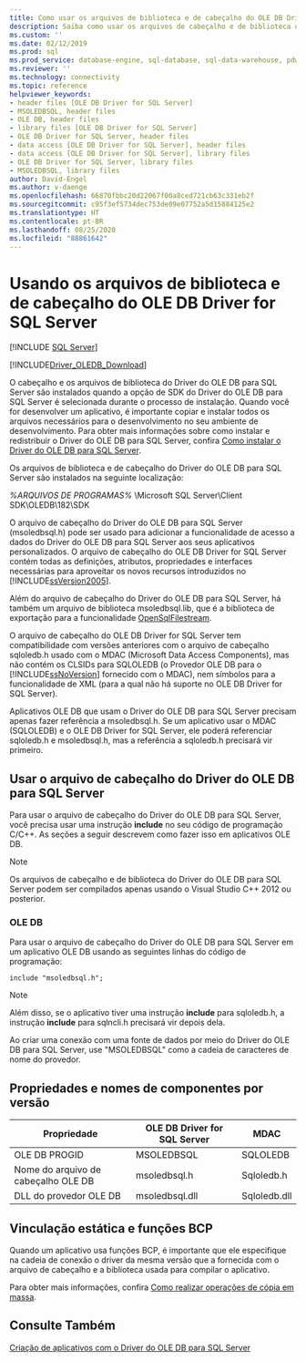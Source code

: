 ```yaml
---
title: Como usar os arquivos de biblioteca e de cabeçalho do OLE DB Driver para SQL Server | Microsoft Docs
description: Saiba como usar os arquivos de cabeçalho e de biblioteca do Driver do OLE DB para SQL Server em seu ambiente de desenvolvimento.
ms.custom: ''
ms.date: 02/12/2019
ms.prod: sql
ms.prod_service: database-engine, sql-database, sql-data-warehouse, pdw
ms.reviewer: ''
ms.technology: connectivity
ms.topic: reference
helpviewer_keywords:
- header files [OLE DB Driver for SQL Server]
- MSOLEDBSQL, header files
- OLE DB, header files
- library files [OLE DB Driver for SQL Server]
- OLE DB Driver for SQL Server, header files
- data access [OLE DB Driver for SQL Server], header files
- data access [OLE DB Driver for SQL Server], library files
- OLE DB Driver for SQL Server, library files
- MSOLEDBSQL, library files
author: David-Engel
ms.author: v-daenge
ms.openlocfilehash: 66870fbbc20d22067f00a8ced721cb63c331eb2f
ms.sourcegitcommit: c95f3ef5734dec753de09e07752a5d15884125e2
ms.translationtype: HT
ms.contentlocale: pt-BR
ms.lasthandoff: 08/25/2020
ms.locfileid: "88861642"
---
```

# <a name="using-the-ole-db-driver-for-sql-server-header-and-library-files"></a>Usando os arquivos de biblioteca e de cabeçalho do OLE DB Driver for SQL Server
[!INCLUDE [SQL Server](../../../includes/applies-to-version/sql-asdb-asdbmi-asa-pdw.md)]

[!INCLUDE[Driver_OLEDB_Download](../../../includes/driver_oledb_download.md)]

  O cabeçalho e os arquivos de biblioteca do Driver do OLE DB para SQL Server são instalados quando a opção de SDK do Driver do OLE DB para SQL Server é selecionada durante o processo de instalação. Quando você for desenvolver um aplicativo, é importante copiar e instalar todos os arquivos necessários para o desenvolvimento no seu ambiente de desenvolvimento. Para obter mais informações sobre como instalar e redistribuir o Driver do OLE DB para SQL Server, confira [Como instalar o Driver do OLE DB para SQL Server](../../oledb/applications/installing-oledb-driver-for-sql-server.md).  
  
 Os arquivos de biblioteca e de cabeçalho do Driver do OLE DB para SQL Server são instalados na seguinte localização:  
  
 *%ARQUIVOS DE PROGRAMAS%* \Microsoft SQL Server\Client SDK\OLEDB\182\SDK  
  
 O arquivo de cabeçalho do Driver do OLE DB para SQL Server (msoledbsql.h) pode ser usado para adicionar a funcionalidade de acesso a dados do Driver do OLE DB para SQL Server aos seus aplicativos personalizados. O arquivo de cabeçalho do OLE DB Driver for SQL Server contém todas as definições, atributos, propriedades e interfaces necessárias para aproveitar os novos recursos introduzidos no [!INCLUDE[ssVersion2005](../../../includes/ssversion2005-md.md)].  
  
 Além do arquivo de cabeçalho do Driver do OLE DB para SQL Server, há também um arquivo de biblioteca msoledbsql.lib, que é a biblioteca de exportação para a funcionalidade [OpenSqlFilestream](../../../relational-databases/blob/access-filestream-data-with-opensqlfilestream.md).  
  
 O arquivo de cabeçalho do OLE DB Driver for SQL Server tem compatibilidade com versões anteriores com o arquivo de cabeçalho sqloledb.h usado com o MDAC (Microsoft Data Access Components), mas não contém os CLSIDs para SQLOLEDB (o Provedor OLE DB para o [!INCLUDE[ssNoVersion](../../../includes/ssnoversion-md.md)] fornecido com o MDAC), nem símbolos para a funcionalidade de XML (para a qual não há suporte no OLE DB Driver for SQL Server).    
  
 Aplicativos OLE DB que usam o Driver do OLE DB para SQL Server precisam apenas fazer referência a msoledbsql.h. Se um aplicativo usar o MDAC (SQLOLEDB) e o OLE DB Driver for SQL Server, ele poderá referenciar sqloledb.h e msoledbsql.h, mas a referência a sqloledb.h precisará vir primeiro.  
  
## <a name="using-the-ole-db-driver-for-sql-server-header-file"></a>Usar o arquivo de cabeçalho do Driver do OLE DB para SQL Server  
 Para usar o arquivo de cabeçalho do Driver do OLE DB para SQL Server, você precisa usar uma instrução **include** no seu código de programação C/C++. As seções a seguir descrevem como fazer isso em aplicativos OLE DB.  
  
> [!NOTE]  
>  Os arquivos de cabeçalho e de biblioteca do Driver do OLE DB para SQL Server podem ser compilados apenas usando o Visual Studio C++ 2012 ou posterior.  
  
### <a name="ole-db"></a>OLE DB  
 Para usar o arquivo de cabeçalho do Driver do OLE DB para SQL Server em um aplicativo OLE DB usando as seguintes linhas do código de programação:  
  
```    
include "msoledbsql.h";  
```  
  
> [!NOTE]  
>  Além disso, se o aplicativo tiver uma instrução **include** para sqloledb.h, a instrução **include** para sqlncli.h precisará vir depois dela.  
  
 Ao criar uma conexão com uma fonte de dados por meio do Driver do OLE DB para SQL Server, use "MSOLEDBSQL" como a cadeia de caracteres de nome do provedor.  

  
## <a name="component-names-and-properties-by-version"></a>Propriedades e nomes de componentes por versão  

|Propriedade|OLE DB Driver for SQL Server|MDAC|  
|--------|----------------------------|----|   
|OLE DB PROGID|MSOLEDBSQL|SQLOLEDB|  
|Nome do arquivo de cabeçalho OLE DB|msoledbsql.h|Sqloledb.h|  
|DLL do provedor OLE DB|msoledbsql.dll|Sqloledb.dll| 
  
  
## <a name="static-linking-and-bcp-functions"></a>Vinculação estática e funções BCP  
 Quando um aplicativo usa funções BCP, é importante que ele especifique na cadeia de conexão o driver da mesma versão que a fornecida com o arquivo de cabeçalho e a biblioteca usada para compilar o aplicativo.  
  
 Para obter mais informações, confira [Como realizar operações de cópia em massa](../../oledb/features/performing-bulk-copy-operations.md).  
  
## <a name="see-also"></a>Consulte Também  
 [Criação de aplicativos com o Driver do OLE DB para SQL Server](../../oledb/applications/building-applications-with-oledb-driver-for-sql-server.md)  
  
  
